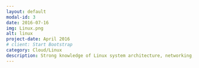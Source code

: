 ```yaml
---
layout: default
modal-id: 3
date: 2016-07-16
img: Linux.png
alt: linux
project-date: April 2016
# client: Start Bootstrap
category: Cloud/Linux
description: Strong knowledge of Linux system architecture, networking, and security. Skilled in scripting languages such as Bash and Python for automating tasks and solving complex problems. Proficient in package management, system monitoring, and performance tuning. Experienced in working with virtualization technologies such as KVM and Docker. Adept at providing technical support, troubleshooting and problem-solving, and ensuring high availability of Linux systems.
---
```

